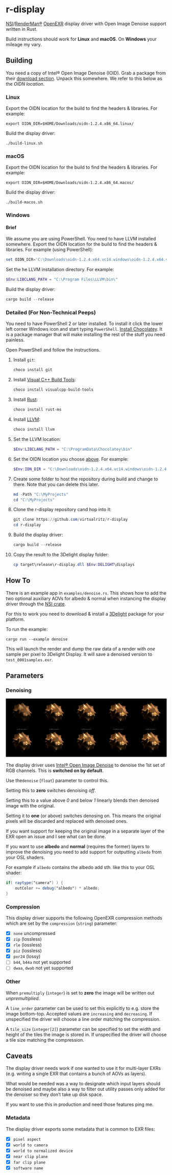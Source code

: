 # r-display

[NSI](https://nsi.readthedocs.io/)/[RenderMan®](https://renderman.pixar.com/)
[OpenEXR](http://www.openexr.com/) display driver with Open Image
Denoise support written in Rust.

Build instructions should work for **Linux** and **macOS**. On **Windows** your
mileage my vary.

## Building

You need a copy of Intel® Open Image Denoise (IOID). Grab a package
from their
[download section](https://www.openimagedenoise.org/downloads.html).
Unpack this somewhere. We refer to this below as the *OIDN location*.

### Linux

Export the OIDN location for the build to find the headers & libraries.
For example:
```shell
export OIDN_DIR=$HOME/Downloads/oidn-1.2.4.x86_64.linux/
```

Build the display driver:
```shell
./build-linux.sh
```

### macOS

Export the OIDN location for the build to find the headers & libraries.
For example:
```shell
export OIDN_DIR=$HOME/Downloads/oidn-1.2.4.x86_64.macos/
```

Build the display driver:
```shell
./build-macos.sh
```

### Windows

#### Brief

We assume you are using PowerShell. You need to have LLVM installed
somewhere.
Export the OIDN location for the build to find the headers & libraries.
For example (using PowerShell):
```powershell
set OIDN_DIR='C:\Downloads\oidn-1.2.4.x64.vc14.windows\oidn-1.2.4.x64.vc14.windows'
```
Set the he LLVM installation directory. For example:
```powershell
$Env:LIBCLANG_PATH = "C:\Program Files\LLVM\bin\"
```
Build the display driver:
```powershell
cargo build --release
```

### Detailed (For Non-Technical Peeps)

You need to have PowerShell 2 or later installed. To install it click
the lower left corner Windows icon and start typing `PowerShell`.
[Install Chocolatey](https://chocolatey.org/install). It is a package
manager that will make installing the rest of the stuff you need painless.

Open PowerShell and follow the instructions.

1. Install `git`:
    ```powershell
    choco install git
    ```
2. Install [Visual C++ Build Tools](https://visualstudio.microsoft.com/ru/visual-cpp-build-tools/):
   ```powershell
   choco install visualcpp-build-tools
   ```
3. Install [Rust](https://www.rust-lang.org/):
   ```powershell
   choco install rust-ms
   ```
4. Install [LLVM](https://llvm.org/):
    ```powershell
    choco install llvm
    ```
5. Set the LLVM location:
    ```powershell
    $Env:LIBCLANG_PATH = "C:\ProgramData\Chocolatey\bin"
    ```
6. Set the OIDN location you choose [above](##Building). For example:
    ```powershell
    $Env:IDN_DIR = "C:\Downloads\oidn-1.2.4.x64.vc14.windows\oidn-1.2.4.x64.vc14.windows"
    ```
7. Create some folder to host the repository during build and change to
    there. Note that you can delete this later.
    ```powershell
    md -Path "C:\MyProjects"
    cd "C:\MyProjects"
    ```
8. Clone the r-display repository cand hop into it:
    ```powershell
    git clone https://github.com/virtualritz/r-display
    cd r-display
    ```
9. Build the display driver:
    ```powershell
    cargo build --release
    ```
10. Copy the result to the 3Delight display folder:
    ```powershell
    cp target\release\r-display.dll $Env:DELIGHT\displays
    ```

## How To

There is an example app in `examples/denoise.rs`. This shows how to add
the two optional auxiliary AOVs for albedo & normal when instancing the
display driver through the [NSI crate](https://crates.io/crates/nsi).

For this to work you need to download & install a
[3Delight](https://www.3delight.com/) package for your platform.

To run the example:
```shell
cargo run --example denoise
```

This will launch the render and dump the raw data of a render with
*one* sample per pixel to 3Delight Display. It will save a denoised
version to `test_0001samples.exr`.

## Parameters

### Denoising

![Comparispon of denoising results|ɴsɪ](test.jpg)

The display driver uses
[Intel® Open Image Denoise](https://www.openimagedenoise.org/)
to denoise the 1st set of RGB channels. This is **switched on by
default**.

Use the`denoise` (`float`) parameter to control this.

Setting this to **zero** switches denoising *off*.

Setting this to a value above *0* and below *1* linearly blends then
denoised image with the original.

Setting it to **one** (or above) switches denosing on. This means the
original pixels will be discarded and replaced with denoised ones.

If you want support for keeping the original image in a separate layer
of the EXR open an issue and I see what can be done.

If you want to use **albedo** and **normal** (requires the former)
layers to improve the denoising you need to add support for outputting
`albedo` from your OSL shaders.

For example if `albedo` contains the albedo add sth. like this to your
OSL shader:
```glsl
if( raytype("camera") )	{
    outColor += debug("albedo") * albedo;
}
```

### Compression

This display driver supports the following OpenEXR compression methods
which are set by the `compression` (`string`) parameter:

-   [x] `none` uncompressed
-   [x] `zip` (lossless)
-   [x] `rle` (lossless)
-   [x] `piz` (lossless)
-   [x] `pxr24` (lossy)
-   [ ] `b44`, `b44a` not yet supported
-   [ ] `dwaa`, `dwab` not yet supported

### Other

When `premultiply` (`integer`) is set to **zero** the image will be
written out *unpremultiplied*.

A `line_order` parameter can be used to set this explicitly to e.g.
store the image bottom-top. Accepted values are `increasing` and
`decreasing`. If unspecified the driver will choose a line order
matching the compression.

A `tile_size` (`integer[2]`) parameter can be specified to set the
width and height of the tiles the image is stored in.
If unspecified the driver will choose a tile size matching the
compression.

## Caveats

The display driver needs work if one wanted to use it for multi-layer
EXRs (e.g. writing a single EXR that contains a bunch of AOVs as
layers).

What would be needed was a way to designate which input layers should
be denoised and maybe also a way to filter out utility passes only
added for the denoiser so they don’t take up disk space.

If you want to use this in production and need those features ping me.

### Metadata

The display driver exports some metadata that is common to EXR files:

-   [x] `pixel aspect`
-   [x] `world to camera`
-   [x] `world to normalized device`
-   [x] `near clip plane`
-   [x] `far clip plane`
-   [x] `software name`
